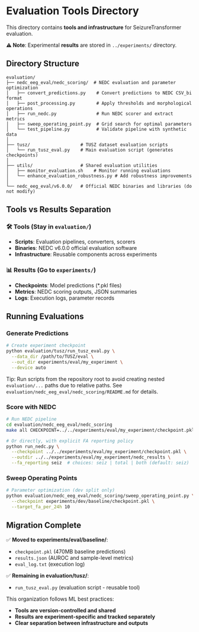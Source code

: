 # Evaluation Tools Directory

This directory contains **tools and infrastructure** for SeizureTransformer evaluation.

**⚠️ Note**: Experimental **results** are stored in `../experiments/` directory.

## Directory Structure

```
evaluation/
├── nedc_eeg_eval/nedc_scoring/  # NEDC evaluation and parameter optimization
│   ├── convert_predictions.py    # Convert predictions to NEDC CSV_bi format
│   ├── post_processing.py        # Apply thresholds and morphological operations
│   ├── run_nedc.py               # Run NEDC scorer and extract metrics
│   ├── sweep_operating_point.py  # Grid search for optimal parameters
│   └── test_pipeline.py          # Validate pipeline with synthetic data
│
├── tusz/                   # TUSZ dataset evaluation scripts
│   └── run_tusz_eval.py    # Main evaluation script (generates checkpoints)
│
├── utils/                  # Shared evaluation utilities
│   ├── monitor_evaluation.sh    # Monitor running evaluations
│   └── enhance_evaluation_robustness.py # Add robustness improvements
│
└── nedc_eeg_eval/v6.0.0/   # Official NEDC binaries and libraries (do not modify)
```

## Tools vs Results Separation

### 🛠️ Tools (Stay in `evaluation/`)
- **Scripts**: Evaluation pipelines, converters, scorers
- **Binaries**: NEDC v6.0.0 official evaluation software
- **Infrastructure**: Reusable components across experiments

### 📊 Results (Go to `experiments/`)
- **Checkpoints**: Model predictions (*.pkl files)
- **Metrics**: NEDC scoring outputs, JSON summaries
- **Logs**: Execution logs, parameter records

## Running Evaluations

### Generate Predictions
```bash
# Create experiment checkpoint
python evaluation/tusz/run_tusz_eval.py \
  --data_dir /path/to/TUSZ/eval \
  --out_dir experiments/eval/my_experiment \
  --device auto
```

Tip: Run scripts from the repository root to avoid creating nested
`evaluation/...` paths due to relative paths. See
`evaluation/nedc_eeg_eval/nedc_scoring/README.md` for details.

### Score with NEDC
```bash
# Run NEDC pipeline
cd evaluation/nedc_eeg_eval/nedc_scoring
make all CHECKPOINT=../../experiments/eval/my_experiment/checkpoint.pkl

# Or directly, with explicit FA reporting policy
python run_nedc.py \
  --checkpoint ../../experiments/eval/my_experiment/checkpoint.pkl \
  --outdir ../../experiments/eval/my_experiment/nedc_results \
  --fa_reporting seiz  # choices: seiz | total | both (default: seiz)
```

### Sweep Operating Points
```bash
# Parameter optimization (dev split only)
python evaluation/nedc_eeg_eval/nedc_scoring/sweep_operating_point.py \
  --checkpoint experiments/dev/baseline/checkpoint.pkl \
  --target_fa_per_24h 10
```

## Migration Complete

✅ **Moved to experiments/eval/baseline/**:
- `checkpoint.pkl` (470MB baseline predictions)
- `results.json` (AUROC and sample-level metrics)  
- `eval_log.txt` (execution log)

✅ **Remaining in evaluation/tusz/**:
- `run_tusz_eval.py` (evaluation script - reusable tool)

This organization follows ML best practices:
- **Tools are version-controlled and shared**
- **Results are experiment-specific and tracked separately**
- **Clear separation between infrastructure and outputs**
